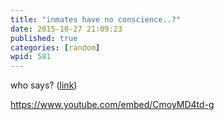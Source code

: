 ```yaml
---
title: "inmates have no conscience..?"
date: 2015-10-27 21:09:23
published: true
categories: [random]
wpid: 581
---
```


who says? ([link](https://www.youtube.com/watch?v=CmoyMD4td-g))

https://www.youtube.com/embed/CmoyMD4td-g
